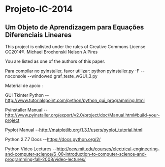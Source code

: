 Projeto-IC-2014
===============

Um Objeto de Aprendizagem para Equações Diferenciais Lineares
-------------------------------
This project is enlisted under the rules of Creative Commons License CC2014®.
Michael Brochonski
Nelson A.Pires

You are listed as one of the authors of
this paper.

Para compilar no pyinstaller, favor utilizar:
python pyinstaller.py -F --noconsole --windowed  graf_teste_wGUI_3.py

Material de apoio :

 GUI Tkinter Python --http://www.tutorialspoint.com/python/python_gui_programming.html
 
 Pyinstaller Manual --http://www.pyinstaller.org/export/v2.0/project/doc/Manual.html#build-your-project
 
 Pyplot  Manual     --http://matplotlib.org/1.3.1/users/pyplot_tutorial.html
 
 Python 2.7.7 Docs  --https://docs.python.org/2/
 
 Python Video Lectures --http://ocw.mit.edu/courses/electrical-engineering-and-computer-science/6-00-introduction-to-computer-science-and-programming-fall-2008/video-lectures/
 




